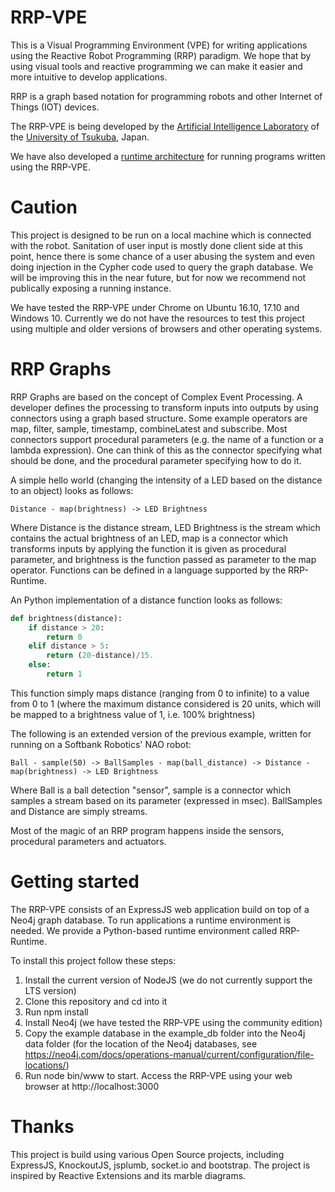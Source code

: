 # RRP-VPE

This is a Visual Programming Environment (VPE) for writing applications using the Reactive Robot Programming (RRP) paradigm. We hope that by using visual tools and reactive programming we can make it easier and more intuitive to develop applications.

RRP is a graph based notation for programming robots and other Internet of Things (IOT) devices.

The RRP-VPE is being developed by the [Artificial Intelligence Laboratory](http://ai.iit.tsukuba.ac.jp) of the [University of Tsukuba](http://www.tsukuba.ac.jp), Japan.

We have also developed a [runtime architecture](https://github.com/FlorisE/cep_runtime) for running programs written using the RRP-VPE.

# Caution

This project is designed to be run on a local machine which is connected with the robot. Sanitation of user input is mostly done client side at this point, hence there is some chance of a user abusing the system and even doing injection in the Cypher code used to query the graph database. We will be improving this in the near future, but for now we recommend not publically exposing a running instance.

We have tested the RRP-VPE under Chrome on Ubuntu 16.10, 17.10 and Windows 10. Currently we do not have the resources to test this project using multiple and older versions of browsers and other operating systems. 

# RRP Graphs

RRP Graphs are based on the concept of Complex Event Processing. A developer defines the processing to transform inputs into outputs by using connectors using a graph based structure. Some example operators are map, filter, sample, timestamp, combineLatest and subscribe. Most connectors support procedural parameters (e.g. the name of a function or a lambda expression). One can think of this as the connector specifying what should be done, and the procedural parameter specifying how to do it.

A simple hello world (changing the intensity of a LED based on the distance to an object) looks as follows:
``` 
Distance - map(brightness) -> LED Brightness 
```
Where Distance is the distance stream, LED Brightness is the stream which contains the actual brightness of an LED, map is a connector which transforms inputs by applying the function it is given as procedural parameter, and brightness is the function passed as parameter to the map operator. Functions can be defined in a language supported by the RRP-Runtime.

An Python implementation of a distance function looks as follows:
```python
def brightness(distance):
    if distance > 20:
        return 0
    elif distance > 5:
        return (20-distance)/15.
    else:
        return 1
```
This function simply maps distance (ranging from 0 to infinite) to a value from 0 to 1 (where the maximum distance considered is 20 units, which will be mapped to a brightness value of 1, i.e. 100% brightness)

The following is an extended version of the previous example, written for running on a Softbank Robotics' NAO robot:
```
Ball - sample(50) -> BallSamples - map(ball_distance) -> Distance - map(brightness) -> LED Brightness
```
Where Ball is a ball detection "sensor", sample is a connector which samples a stream based on its parameter (expressed in msec). BallSamples and Distance are simply streams.

Most of the magic of an RRP program happens inside the sensors, procedural parameters and actuators.

# Getting started

The RRP-VPE consists of an ExpressJS web application build on top of a Neo4j graph database. To run applications a runtime environment is needed. We provide a Python-based runtime environment called RRP-Runtime.

To install this project follow these steps:
1. Install the current version of NodeJS (we do not currently support the LTS version)
2. Clone this repository and cd into it
3. Run npm install
4. Install Neo4j (we have tested the RRP-VPE using the community edition)
5. Copy the example database in the example_db folder into the Neo4j data folder (for the location of the Neo4j databases, see https://neo4j.com/docs/operations-manual/current/configuration/file-locations/)
6. Run node bin/www to start. Access the RRP-VPE using your web browser at http://localhost:3000

# Thanks

This project is build using various Open Source projects, including ExpressJS, KnockoutJS, jsplumb, socket.io and bootstrap. The project is inspired by Reactive Extensions and its marble diagrams.
